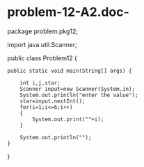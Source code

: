 # problem-12-A2.doc-


package problem.pkg12;

import java.util.Scanner;


public class Problem12 {

    public static void main(String[] args) {
        
        int i,j,star;
        Scanner input=new Scanner(System.in);
        System.out.println("enter the value");
        star=input.nextInt();
        for(i=1;i<=6;i++)
        {
            System.out.print(""+i);
        }
        
        System.out.println("");
    }
    
}
